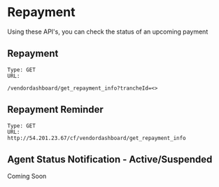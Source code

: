 # Repayment
Using these API's, you can check the status of an upcoming payment

<!-- ## Repayments - Partner

Coming Soon

## Repayments - Agent

Coming Soon
 -->
## Repayment

```shell
Type: GET
URL: 

/vendordashboard/get_repayment_info?trancheId=<>
```

## Repayment Reminder

```shell
Type: GET
URL:
http://54.201.23.67/cf/vendordashboard/get_repayment_info
```

## Agent Status Notification - Active/Suspended

Coming Soon
